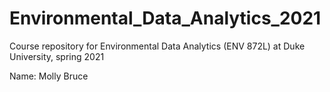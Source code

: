 # Environmental_Data_Analytics_2021
Course repository for Environmental Data Analytics (ENV 872L) at Duke University, spring 2021

Name: Molly Bruce